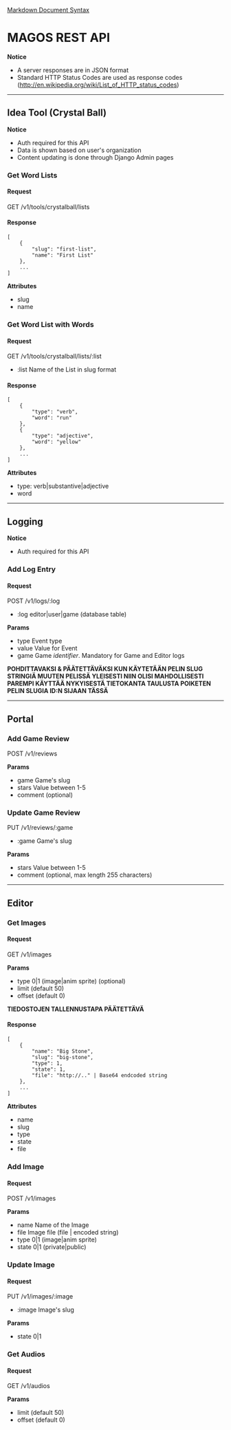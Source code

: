 
[Markdown Document Syntax](https://github.com/fletcher/MultiMarkdown/blob/master/Documentation/Markdown%20Syntax.md)


# MAGOS REST API

**Notice**

*   A server responses are in JSON format
*   Standard HTTP Status Codes are used as response codes (http://en.wikipedia.org/wiki/List_of_HTTP_status_codes)


* * *


## Idea Tool (Crystal Ball)

**Notice**

*   Auth required for this API
*   Data is shown based on user's organization
*   Content updating is done through Django Admin pages

### Get Word Lists

#### Request

GET /v1/tools/crystalball/lists

#### Response

    [
        {
            "slug": "first-list",
            "name": "First List"
        },
        ...
    ]

**Attributes**
*   slug
*   name

### Get Word List with Words

#### Request

GET /v1/tools/crystalball/lists/:list

*   :list Name of the List in slug format

#### Response

    [
        {
            "type": "verb",
            "word": "run"
        },
        {
            "type": "adjective",
            "word": "yellow"
        },
        ...
    ]

**Attributes**
*   type: verb|substantive|adjective
*   word


* * *


## Logging

**Notice**

*   Auth required for this API

### Add Log Entry

#### Request

POST /v1/logs/:log

*   :log editor|user|game (database table)

**Params**
*   type Event type
*   value Value for Event
*   game Game *identifier*. Mandatory for Game and Editor logs

**POHDITTAVAKSI & PÄÄTETTÄVÄKSI KUN KÄYTETÄÄN PELIN SLUG STRINGIÄ MUUTEN PELISSÄ YLEISESTI NIIN OLISI MAHDOLLISESTI PAREMPI KÄYTTÄÄ NYKYISESTÄ TIETOKANTA TAULUSTA POIKETEN PELIN SLUGIA ID:N SIJAAN TÄSSÄ**


* * *


## Portal

### Add Game Review

POST /v1/reviews

**Params**
*   game Game's slug
*   stars Value between 1-5
*   comment (optional)

### Update Game Review

PUT /v1/reviews/:game

*   :game Game's slug

**Params**
*   stars Value between 1-5
*   comment (optional, max length 255 characters)


* * *


## Editor

### Get Images

#### Request

GET /v1/images

**Params**
*   type 0|1 (image|anim sprite) (optional)
*   limit (default 50)
*   offset (default 0)


**TIEDOSTOJEN TALLENNUSTAPA PÄÄTETTÄVÄ**

#### Response

    [
        {
            "name": "Big Stone",
            "slug": "big-stone",
            "type": 1,
            "state": 1,
            "file": "http://.." | Base64 endcoded string
        },
        ...
    ]

**Attributes**
*   name
*   slug
*   type
*   state
*   file

### Add Image

#### Request

POST /v1/images

**Params**
*   name Name of the Image
*   file Image file (file | encoded string)
*   type 0|1 (image|anim sprite)
*   state 0|1 (private|public)

### Update Image

#### Request

PUT /v1/images/:image

*   :image Image's slug

**Params**
*   state 0|1

### Get Audios

#### Request

GET /v1/audios

**Params**
*   limit (default 50)
*   offset (default 0)




